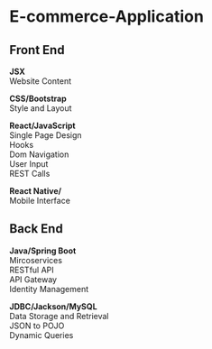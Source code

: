 # E-commerce-Application
## Front End ##
**JSX**\
Website Content

**CSS/Bootstrap**\
Style and Layout

**React/JavaScript**\
Single Page Design\
Hooks\
Dom Navigation\
User Input\
REST Calls

**React Native/**\
Mobile Interface


## Back End ##
**Java/Spring Boot**\
Mircoservices\
RESTful API\
API Gateway\
Identity Management

**JDBC/Jackson/MySQL**\
Data Storage and Retrieval\
JSON to POJO\
Dynamic Queries
